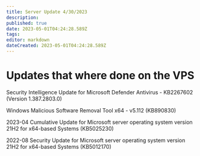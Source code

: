 ```yaml
---
title: Server Update 4/30/2023
description: 
published: true
date: 2023-05-01T04:24:28.589Z
tags: 
editor: markdown
dateCreated: 2023-05-01T04:24:28.589Z
---
```


# Updates that where done on the VPS
Security Intelligence Update for Microsoft Defender Antivirus - KB2267602 (Version 1.387.2803.0)

Windows Malicious Software Removal Tool x64 - v5.112 (KB890830)

2023-04 Cumulative Update for Microsoft server operating system version 21H2 for x64-based Systems (KB5025230)

2022-08 Security Update for Microsoft server operating system version 21H2 for x64-based Systems (KB5012170)